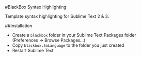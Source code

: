 #BlackBox Syntax Highlighting

Template syntax highlighting for Sublime Text 2 & 3.

##Installation
- Create a `blackbox` folder in your Sublime Text Packages folder (Preferences -> Browse Packages...)
- Copy `blackbox.tmLanguage` to the folder you just created
- Restart Sublime Text

